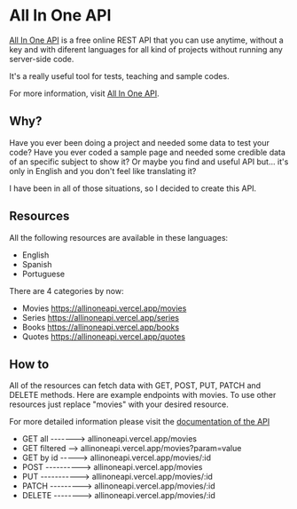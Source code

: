 # All In One API

[All In One API](https://allinoneapi.vercel.app) is a free online REST API that you can use anytime, without a key and with diferent languages for all kind of projects without running any server-side code.

It's a really useful tool for tests, teaching and sample codes.

For more information, visit [All In One API](https://allinoneapi.vercel.app).

## Why?

Have you ever been doing a project and needed some data to test your code?
Have you ever coded a sample page and needed some credible data of an specific subject to show it?
Or maybe you find and useful API but... it's only in English and you don't feel like translating it?

I have been in all of those situations, so I decided to create this API.

## Resources

All the following resources are available in these languages:
- English
- Spanish
- Portuguese

There are 4 categories by now:

- Movies  https://allinoneapi.vercel.app/movies
- Series  https://allinoneapi.vercel.app/series
- Books   https://allinoneapi.vercel.app/books
- Quotes  https://allinoneapi.vercel.app/quotes

## How to

All of the resources can fetch data with GET, POST, PUT, PATCH and DELETE methods. Here are example endpoints with movies. To use other resources just replace "movies" with your desired resource.

For more detailed information please visit the [documentation of the API](allinoneapi.vercel.app/docs)

- GET all -------> allinoneapi.vercel.app/movies
- GET filtered --> allinoneapi.vercel.app/movies?param=value
- GET by id -----> allinoneapi.vercel.app/movies/:id
- POST ----------> allinoneapi.vercel.app/movies
- PUT -----------> allinoneapi.vercel.app/movies/:id
- PATCH ---------> allinoneapi.vercel.app/movies/:id
- DELETE --------> allinoneapi.vercel.app/movies/:id
